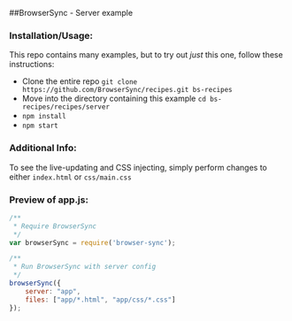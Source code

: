 ##BrowserSync - Server example

### Installation/Usage:

This repo contains many examples, but to try out *just* this one, follow these instructions: 

- Clone the entire repo `git clone https://github.com/BrowserSync/recipes.git bs-recipes`
- Move into the directory containing this example `cd bs-recipes/recipes/server`
- `npm install`
- `npm start`

### Additional Info:



To see the live-updating and CSS injecting, simply perform changes to either `index.html` or `css/main.css`

### Preview of **app.js**:
```js
/**
 * Require BrowserSync
 */
var browserSync = require('browser-sync');

/**
 * Run BrowserSync with server config
 */
browserSync({
    server: "app",
    files: ["app/*.html", "app/css/*.css"]
});
```

